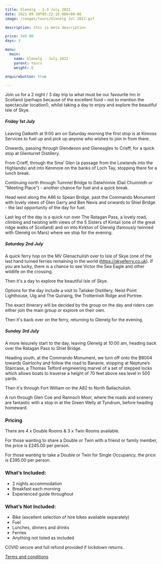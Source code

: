 ```yaml
---
title: Glenelg - 1-3 July 2022
date: 2021-09-30T05:22:16.000+00:00
image: /images/tours/Glenelg Jul 2022.gif

description: this is meta description

price: 245.00
days: 3

menu:
  main:
    name: Glenelg - July 2022
    parent: tours
    weight: 6

enquirebutton: true

---
```

Join us for a 2 night / 3 day trip to what must be our favourite Inn in Scotland (perhaps because of the excellent food – not to mention the spectacular location!), whilst taking a day to enjoy and explore the beautiful Isle of Skye.

##### Friday 1st July

Leaving Dalkeith at 9:00 am on Saturday morning the first stop is at Kinross Services to fuel up and pick up anyone who wishes to join in from there.

Onwards, passing through Glendevon and Gleneagles to Crieff, for a quick stop at Glenturret Distillery.

From Crieff, through the Sma’ Glen (a passage from the Lowlands into the Highlands) and into Kenmore on the banks of Loch Tay, stopping there for a lunch break.

Continuing north through Tummel Bridge to Dalwhinnie (Dail Chuinnidh or "Meeting Place") - another chance for fuel and a quick break.

Head west along the A86 to Spean Bridge, past the Commando Monument with lovely views of Glen Garry and Ben Nevis and onwards to Shiel Bridge - the last opportunity of the day for fuel.

Last leg of the day is a quick run over The Ratagan Pass, a lovely road, climbing and twisting with views of the 5 Sisters of Kintail (one of the great ridge walks of Scotland) and on into Kirkton of Glenelg (famously twinned with Glenelg on Mars) where we stop for the evening.

##### Saturday 2nd July

A quick ferry hop on the MV Glenachulish over to Isle of Skye (one of the last hand turned ferries remaining in the world (https://skyeferry.co.uk). If you are lucky, there is a chance to see Victor the Sea Eagle and other wildlife on the crossing.

Then it's a day to explore the beautiful Isle of Skye.

Options for the day include a visit to Talisker Distillery, Neist Point Lighthouse, Uig and The Quiraing, the Trotternish Ridge and Portree.

The exact itinerary will be decided by the group on the day and riders can either join the main group or explore on their own.

Then it's back over on the ferry, returning to Glenelg for the evening.

##### Sunday 3rd July

A more leisurely start to the day, leaving Glenelg at 10:00 am, heading back over the Ratagan Pass to Shiel Bridge.

Heading south, at the Commando Monument, we turn off onto the B8004 towards Gairlochy and follow the road to Banavie, stopping at Neptune’s Staircase, a Thomas Telford engineering marvel of a set of stepped locks which allows boats to traverse a height of 70 feet above sea level in 500 yards.

Then it's through Fort William on the A82 to North Ballachulish.

A run through Glen Coe and Rannoch Moor, where the roads and scenery are fantastic with a stop in at the Green Welly at Tyndrum, before heading homeward.

### Pricing

There are 4 x Double Rooms & 3 x Twin Rooms available.

For those wanting to share a Double or Twin with a friend or family member, the price is £245.00 per person.

For those wanting to take a Double or Twin for Single Occupancy, the price is £395.00 per person.

### What’s Included:

* 2 nights accommodation
* Breakfast each morning
* Experienced guide throughout

### What’s Not Included:

* Bike (excellent selection of hire bikes available separately)
* Fuel
* Lunches, dinners and drinks
* Ferries
* Anything not listed as included

COVID secure and full refund provided if lockdown returns.

[Terms and conditions](/terms/tour-terms)